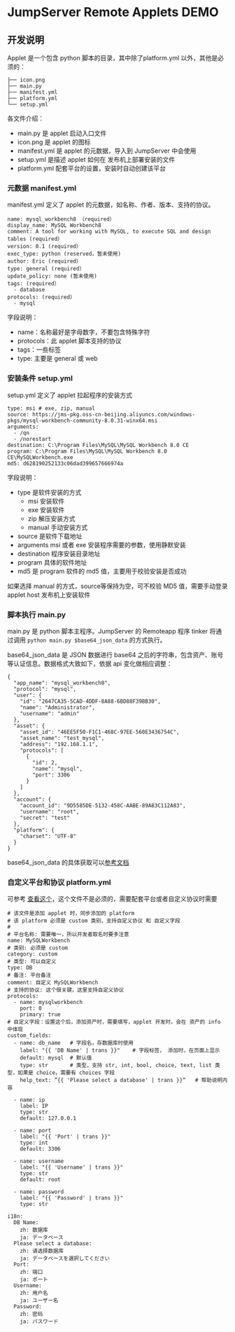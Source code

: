 # JumpServer Remote Applets DEMO

## 开发说明

Applet 是一个包含 python 脚本的目录，其中除了platform.yml 以外，其他是必须的：
```
├── icon.png  
├── main.py
├── manifest.yml
├── platform.yml
└── setup.yml
```

各文件介绍：
- main.py 是 applet 启动入口文件
- icon.png 是 applet 的图标
- manifest.yml 是 applet 的元数据，导入到 JumpServer 中会使用
- setup.yml 是描述 applet 如何在 发布机上部署安装的文件
- platform.yml 配套平台的设置，安装时自动创建该平台

### 元数据 manifest.yml

manifest.yml 定义了 applet 的元数据，如名称、作者、版本、支持的协议。

```
name: mysql_workbench8 （required）
display_name: MySQL Workbench8
comment: A tool for working with MySQL, to execute SQL and design tables (required）
version: 0.1 (required）
exec_type: python (reserved，暂未使用)
author: Eric (required）
type: general (required）
update_policy: none (暂未使用)
tags: (required）
  - database
protocols: (required）
  - mysql
```

字段说明：
- name：名称最好是字母数字，不要包含特殊字符
- protocols：此 applet 脚本支持的协议
- tags：一些标签
- type: 主要是 general 或 web

### 安装条件 setup.yml

setup.yml 定义了 applet 拉起程序的安装方式
```
type: msi # exe, zip, manual
source: https://jms-pkg.oss-cn-beijing.aliyuncs.com/windows-pkgs/mysql-workbench-community-8.0.31-winx64.msi
arguments:
  - /qn
  - /norestart
destination: C:\Program Files\MySQL\MySQL Workbench 8.0 CE
program: C:\Program Files\MySQL\MySQL Workbench 8.0 CE\MySQLWorkbench.exe
md5: d628190252133c06dad399657666974a

```
字段说明：
- type 是软件安装的方式
    - msi 安装软件
    - exe 安装软件
    - zip 解压安装方式
    - manual 手动安装方式
- source 是软件下载地址
- arguments msi 或者 exe 安装程序需要的参数，使用静默安装
- destination 程序安装目录地址
- program 具体的软件地址
- md5 是 program 软件的 md5 值，主要用于校验安装是否成功

如果选择 manual 的方式，source等保持为空，可不校验 MD5 值，需要手动登录 applet host 发布机上安装软件

### 脚本执行 main.py

main.py 是 python 脚本主程序。JumpServer 的 Remoteapp 程序 tinker 将通过调用 `python main.py $base64_json_data` 的方式执行。

base64_json_data 是 JSON 数据进行 base64 之后的字符串，包含资产、账号等认证信息。数据格式大致如下，依据 api 变化做相应调整：

```
{
  "app_name": "mysql_workbench8",
  "protocol": "mysql",
  "user": {
    "id": "2647CA35-5CAD-4DDF-8A88-6BD88F39BB30",
    "name": "Administrator",
    "username": "admin"
  },
  "asset": {
    "asset_id": "46EE5F50-F1C1-468C-97EE-560E3436754C",
    "asset_name": "test_mysql",
    "address": "192.168.1.1",
    "protocols": [
      {
        "id": 2,
        "name": "mysql",
        "port": 3306
      }
    ]
  },
  "account": {
    "account_id": "9D5585DE-5132-458C-AABE-89A83C112A83",
    "username": "root",
    "secret": "test"
  },
  "platform": {
    "charset": "UTF-8"
  }
}
```

base64_json_data 的具体获取可以[参考文档](https://bbs.fit2cloud.com/t/topic/339)

### 自定义平台和协议 platform.yml
可参考 [查看这个](https://github.com/jumpserver/applets/blob/master/mysql_workbench8/platform.yml)，这个文件不是必须的，需要配套平台或者自定义协议时需要

```
# 该文件是添加 applet 时，同步添加的 platform
# 该 platform 必须是 custom 类别，支持自定义协议 和 自定义字段
#
# 平台名称: 需要唯一，所以开发者取名时要多注意 
name: MySQLWorkbench
# 类别: 必须是 custom
category: custom
# 类型: 可以自定义
type: DB
# 备注: 平台备注
comment: 自定义 MySQLWorkbench
# 支持的协议: 这个很关键，这里支持自定义协议
protocols:
  - name: mysqlworkbench
    port: 0
    primary: true
# 自定义字段：设置这个后，添加资产时，需要填写，applet 开发时，会在 资产的 info 中体现
custom_fields:
  - name: db_name   # 字段名，存数据库时使用
    label: "{{ 'DB Name' | trans }}"    # 字段标签， 添加时，在页面上显示
    default: mysql  # 默认值
    type: str       # 类型，支持 str, int, bool, choice, text, list 类型，如果是 choice，需要有 choices 字段
    help_text: ”{{ 'Please select a database' | trans }}“   # 帮助说明内容
  
  - name: ip
    label: IP
    type: str
    default: 127.0.0.1

  - name: port
    label: "{{ 'Port' | trans }}"
    type: int
    default: 3306 

  - name: username
    label: "{{ 'Username' | trans }}"
    type: str
    default: root

  - name: password
    label: "{{ 'Password' | trans }}"
    type: str
  
i18n:
  DB Name:
    zh: 数据库
    ja: データベース
  Please select a database:
    zh: 请选择数据库
    ja: データベースを選択してください
  Port:
    zh: 端口
    ja: ポート
  Username:
    zh: 用户名
    ja: ユーザー名
  Password:
    zh: 密码
    ja: パスワード

```











